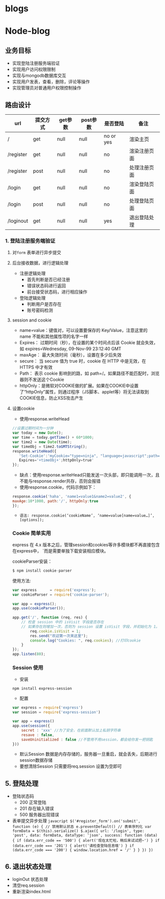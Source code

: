 # blogs
# Node-blog
## 业务目标
  + 实现登陆注册服务端验证
  + 实现用户访问权限限制
  + 实现与mongodb数据库交互
  + 实现用户发表，查看，删除，评论等操作
  + 实现管理员对普通用户权限控制操作
## 路由设计
| url       | 提交方式 | get参数 | post参数 | 是否登陆  | 备注         |
| --------- | -------- | ------- | -------- | --------- | ------------ |
| /         | get      | null    | null     | no or yes | 渲染主页     |
| /register | get      | null    | null     | no        | 渲染注册页面 |
| /register | post     | null    | null     | no        | 处理注册页面 |
| /login    | get      | null    | null     | no        | 渲染登陆页面 |
| /login    | post     | null    | null     | no        | 处理登陆页面 |
| /loginout | get      | null    | null     | yes       | 退出登陆处理 |

### 1. 登陆注册服务端验证

1. 对`form` 表单进行异步提交

2. 后台接收数据，进行逻辑处理
   - 注册逻辑处理
     + 首先判断是否已经注册
     + 错误状态码进行返回
     + 前台接受状态码，进行相应操作
   - 登陆逻辑处理
     + 判断用户是否存在
     + 账号密码检测

3. session and cookie
    + name=value：键值对，可以设置要保存的 Key/Value，注意这里的 name 不能和其他属性项的名字一样
    + Expires： 过期时间（秒），在设置的某个时间点后该 Cookie 就会失效，如 expires=Wednesday, 09-Nov-99 23:12:40 GMT
    + maxAge： 最大失效时间（毫秒），设置在多少后失效
    + secure： 当 secure 值为 true 时，cookie 在 HTTP 中是无效，在 HTTPS 中才有效
    + Path： 表示 cookie 影响到的路，如 path=/。如果路径不能匹配时，浏览器则不发送这个Cookie
    + httpOnly：是微软对COOKIE做的扩展。如果在COOKIE中设置了“httpOnly”属性，则通过程序（JS脚本、applet等）将无法读取到COOKIE信息，防止XSS攻击产生

4. 设置cookie

    + 使用response.writeHead 

    ```javascript
    //设置过期时间为一分钟
    var today = new Date();
    var time = today.getTime() + 60*1000;
    var time2 = new Date(time);
    var timeObj = time2.toGMTString();
    response.writeHead({
       'Set-Cookie':'myCookie="type=ninja", "language=javascript";path="/";
       Expires='+timeObj+';httpOnly=true'
    });
    ```

    + 缺点：使用response.writeHead只能发送一次头部，即只能调用一次，且不能与response.render共存，否则会报错 
    + 使用response.cookie，代码示例如下： 

    ```javascript
    response.cookie('haha', 'name1=value1&name2=value2', {
    maxAge:10*1000, path:'/', httpOnly:true
    });
    ```

    + `语法: response.cookie(‘cookieName’, ‘name=value[name=value…]’,[options]); ` 

    

    ### Cookie 简单实用

    express 在 4.x 版本之后，管理session和cookies等许多模块都不再直接包含在express中， `而是需要单独下载安装相应模块。

    cookieParser安装：

    ```javascript
    $ npm install cookie-parser
    ```

    使用方法: 

    ```javascript
    var express      = require('express');
    var cookieParser = require('cookie-parser');
     
    var app = express();
    app.use(cookieParser());
     
    app.get('/', function (req, res) {
        // 检查 session 中的 isVisit 字段是否存在
        // 如果存在则增加一次，否则为 session 设置 isVisit 字段，并初始化为 1。
            req.cookie.isVisit = 1;
            res.send("欢迎第一次来这里");
            console.log("Cookies: ", req.cookies); //打印cookie
        }
    });
    app.listen(80);
    ```

    ### Session 使用

    + 安装

    ```shell
    npm install express-session
    ```

    + 配置

    ```javascript
    var express = require('express')
    var session = require('express-session')
    
    var app = express()
    app.use(session({
        secret : 'xxx' //为了安全，在前面默认加上私钥字符串
        resave : false,
        saveUninitialized : false //不管用不用session，都会给你发一把钥匙
    }))
    ```

    + 默认Session 数据是内存存储的，服务器一旦重启，就会丢失，后期进行session数据存储
    + 要想清除Session 只需要将req.session 设置为空即可
## 5. 登陆处理
   - 登陆状态码
     + 200 正常登陆
     + 201 存在输入错误
     + 500 服务器出现错误
   - 表单提交异步处理
    ```javacript
    $('#register_form').on('submit', function (e) {
          // 禁用默认状态
	      e.preventDefault()
          // 表单序列化
	      var formData = $(this).serialize()
	      $.ajax({
	        url: '/login',
	        type: 'post',
	        data: formData,
	        dataType: 'json',
	        success: function (data) {
                if (data.err_code == '500') {
                    alert('现在太忙啦，稍后来试试把~')
                }
                if (data.err_code === '201') {
                    alert('请检查登陆信息哦')
                }
                if (data.err_code === '200') {
                    window.location.href = '/'
                }
          }
      })
    })
    ```
## 6. 退出状态处理
   + loginOut 状态处理
   + 清空req.session
   + 重新渲染index.html
